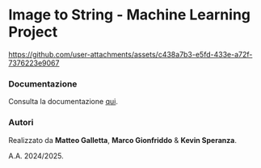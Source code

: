 # Image to String - Machine Learning Project

https://github.com/user-attachments/assets/c438a7b3-e5fd-433e-a72f-7376223e9067

### Documentazione

Consulta la documentazione [qui](docs/main.pdf).

### Autori

Realizzato da **Matteo Galletta**, **Marco Gionfriddo** & **Kevin Speranza**.

A.A. 2024/2025.


